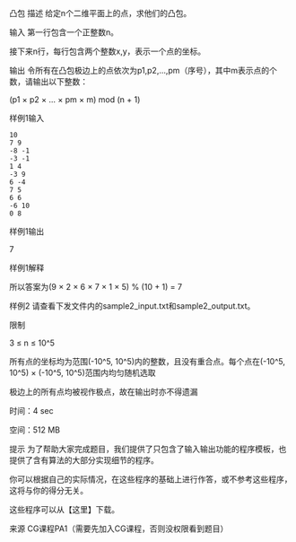 凸包
描述
给定n个二维平面上的点，求他们的凸包。

输入
第一行包含一个正整数n。

接下来n行，每行包含两个整数x,y，表示一个点的坐标。

输出
令所有在凸包极边上的点依次为p1,p2,...,pm（序号），其中m表示点的个数，请输出以下整数：

(p1 × p2 × ... × pm × m) mod (n + 1)

样例1输入

    10
    7 9
    -8 -1
    -3 -1
    1 4
    -3 9
    6 -4
    7 5
    6 6
    -6 10
    0 8

样例1输出

7

样例1解释



所以答案为(9 × 2 × 6 × 7 × 1 × 5) % (10 + 1) = 7

样例2
请查看下发文件内的sample2_input.txt和sample2_output.txt。

限制

3 ≤ n ≤ 10^5

所有点的坐标均为范围(-10^5, 10^5)内的整数，且没有重合点。每个点在(-10^5, 10^5) × (-10^5, 10^5)范围内均匀随机选取

极边上的所有点均被视作极点，故在输出时亦不得遗漏

时间：4 sec

空间：512 MB

提示
为了帮助大家完成题目，我们提供了只包含了输入输出功能的程序模板，也提供了含有算法的大部分实现细节的程序。

你可以根据自己的实际情况，在这些程序的基础上进行作答，或不参考这些程序，这将与你的得分无关。

这些程序可以从【这里】下载。

来源
CG课程PA1（需要先加入CG课程，否则没权限看到题目）